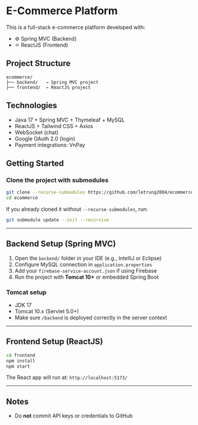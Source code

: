 # E-Commerce Platform

This is a full-stack e-commerce platform developed with:

- ⚙️ Spring MVC (Backend)
- ⚛️ ReactJS (Frontend)

## Project Structure

```
ecommerce/
├── backend/   → Spring MVC project
├── frontend/  → ReactJS project
```

## Technologies

- Java 17 + Spring MVC + Thymeleaf + MySQL
- ReactJS + Tailwind CSS + Axios
- WebSocket (chat)
- Google OAuth 2.0 (login)
- Payment integrations: VnPay

## Getting Started

### Clone the project with submodules

```bash
git clone --recurse-submodules https://github.com/letrung2004/ecommerce.git
cd ecommerce
```

If you already cloned it without `--recurse-submodules`, run:

```bash
git submodule update --init --recursive
```

---

## Backend Setup (Spring MVC)

1. Open the `backend/` folder in your IDE (e.g., IntelliJ or Eclipse)
2. Configure MySQL connection in `application.properties`
3. Add your `firebase-service-account.json` if using Firebase
4. Run the project with **Tomcat 10+** or embedded Spring Boot

### Tomcat setup

- JDK 17
- Tomcat 10.x (Servlet 5.0+)
- Make sure `/backend` is deployed correctly in the server context

---

## Frontend Setup (ReactJS)

```bash
cd frontend
npm install
npm start
```

The React app will run at: `http://localhost:5173/`

---

## Notes

- Do **not** commit API keys or credentials to GitHub
